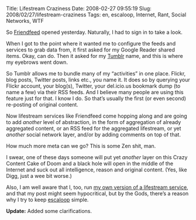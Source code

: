 Title: Lifestream Craziness
Date: 2008-02-27 09:55:19
Slug: 2008/02/27/lifestream-craziness
Tags: en, escaloop, Internet, Rant, Social Networks, WTF


So [Friendfeed][1] opened yesterday. Naturally, I had to sign in to take a
look.

When I got to the point where it wanted me to configure the feeds and services
to grab data from, it first asked for my Google Reader shared items. Okay, can
do. Then it asked for my [Tumblr][2] name, and this is where my eyebrows went
down.

So Tumblr allows me to bundle many of my “activities” in one place. Flickr,
blog posts, Twitter posts, links etc., you name it. It does so by querying
your Flickr account, your blog(s), Twitter, your del.icio.us bookmark dump (to
name a few) via their RSS feeds. And I believe many people are using this
feature just for that. I know I do. So that’s usually the first (or even
second) re-posting of original content.

Now lifestream services like Friendfeed come hopping along and are going to
add _another_ level of abstraction, in the form of aggregation of already
aggregated content, or an RSS feed for the aggregated lifestream, or yet
_another_ social network layer, and/or by adding comments on top of that.

How much more meta can we go? This is some Zen shit, man.

I swear, one of these days someone will put yet _another_ layer on this Crazy
Content Cake of Doom and a black hole will open in the middle of the Internet
and suck out all intelligence, reason and original content. (Yes, like Digg,
just a wee bit worse.)

Also, I am well aware that I, too, run [my own version of a lifestream
service][3], and that my post might seem hypocritical, but by the Gods,
there’s a reason why I try to keep [escaloop][3] simple.

**Update:** Added some clarifications.

   [1]: http://friendfeed.com/
   [2]: http://tumblr.zottmann.org/
   [3]: http://escaloop.com/
